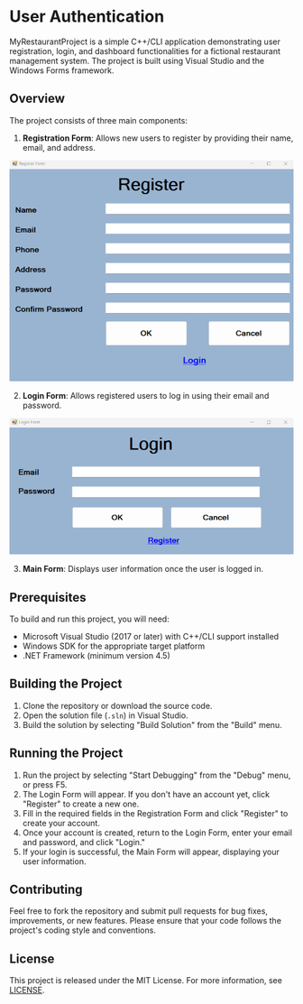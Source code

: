 # User Authentication

MyRestaurantProject is a simple C++/CLI application demonstrating user registration, login, and dashboard functionalities for a fictional restaurant management system. The project is built using Visual Studio and the Windows Forms framework.

## Overview

The project consists of three main components:

1. **Registration Form**: Allows new users to register by providing their name, email, and address.

![Registration Form](Resigter.h.png "Registration Form")

2. **Login Form**: Allows registered users to log in using their email and password.

![Login Form](Login.h.png "Login Form")

3. **Main Form**: Displays user information once the user is logged in.



## Prerequisites

To build and run this project, you will need:

- Microsoft Visual Studio (2017 or later) with C++/CLI support installed
- Windows SDK for the appropriate target platform
- .NET Framework (minimum version 4.5)

## Building the Project

1. Clone the repository or download the source code.
2. Open the solution file (`.sln`) in Visual Studio.
3. Build the solution by selecting "Build Solution" from the "Build" menu.

## Running the Project

1. Run the project by selecting "Start Debugging" from the "Debug" menu, or press F5.
2. The Login Form will appear. If you don't have an account yet, click "Register" to create a new one.
3. Fill in the required fields in the Registration Form and click "Register" to create your account.
4. Once your account is created, return to the Login Form, enter your email and password, and click "Login."
5. If your login is successful, the Main Form will appear, displaying your user information.

## Contributing

Feel free to fork the repository and submit pull requests for bug fixes, improvements, or new features. Please ensure that your code follows the project's coding style and conventions.

## License

This project is released under the MIT License. For more information, see [LICENSE](LICENSE).
